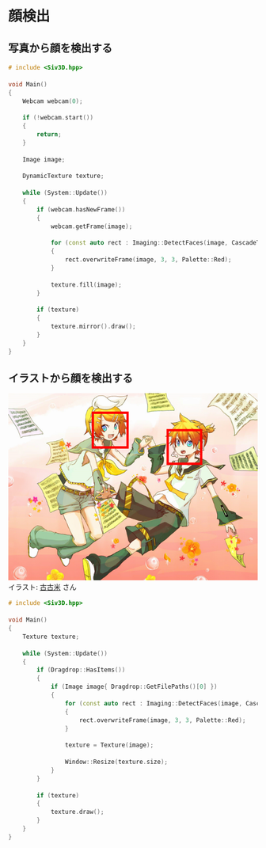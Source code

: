 ﻿# 顔検出

## 写真から顔を検出する

```cpp
# include <Siv3D.hpp>

void Main()
{
	Webcam webcam(0);

	if (!webcam.start())
	{
		return;
	}

	Image image;

	DynamicTexture texture;

	while (System::Update())
	{
		if (webcam.hasNewFrame())
		{
			webcam.getFrame(image);

			for (const auto rect : Imaging::DetectFaces(image, CascadeType::Photo, 3, { 40, 40 }))
			{
				rect.overwriteFrame(image, 3, 3, Palette::Red);
			}

			texture.fill(image);
		}

		if (texture)
		{
			texture.mirror().draw();
		}
	}
}
```
## イラストから顔を検出する
![イラストから顔を検出する](resource/Facedetection/FacedetectionAnime.png "イラストから顔を検出する")  
イラスト: <a href="http://www.pixiv.net/member.php?id=583587" target="_blank">古古米</a> さん
```cpp
# include <Siv3D.hpp>

void Main()
{
	Texture texture;

	while (System::Update())
	{
		if (Dragdrop::HasItems())
		{
			if (Image image{ Dragdrop::GetFilePaths()[0] })
			{
				for (const auto rect : Imaging::DetectFaces(image, CascadeType::Anime))
				{
					rect.overwriteFrame(image, 3, 3, Palette::Red);
				}

				texture = Texture(image);

				Window::Resize(texture.size);
			}
		}

		if (texture)
		{
			texture.draw();
		}
	}
}
```
